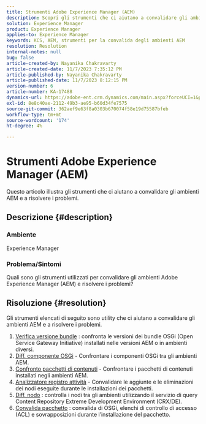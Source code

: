 ```yaml
---
title: Strumenti Adobe Experience Manager (AEM)
description: Scopri gli strumenti che ci aiutano a convalidare gli ambienti AEM e a risolvere i problemi.
solution: Experience Manager
product: Experience Manager
applies-to: Experience Manager
keywords: KCS, AEM, strumenti per la convalida degli ambienti AEM
resolution: Resolution
internal-notes: null
bug: false
article-created-by: Nayanika Chakravarty
article-created-date: 11/7/2023 7:35:12 PM
article-published-by: Nayanika Chakravarty
article-published-date: 11/7/2023 8:12:15 PM
version-number: 6
article-number: KA-17488
dynamics-url: https://adobe-ent.crm.dynamics.com/main.aspx?forceUCI=1&pagetype=entityrecord&etn=knowledgearticle&id=3222f7c0-a47d-ee11-8179-6045bd006b4b
exl-id: 8e8c40ae-2112-49b3-ae95-b60d34fe7575
source-git-commit: 362aef9e63f8a0303b670074f58e19d75587bfeb
workflow-type: tm+mt
source-wordcount: '174'
ht-degree: 4%

---
```


# Strumenti Adobe Experience Manager (AEM)


Questo articolo illustra gli strumenti che ci aiutano a convalidare gli ambienti AEM e a risolvere i problemi.

## Descrizione {#description}


### <b>Ambiente</b>

Experience Manager

### <b>Problema/Sintomi</b>

Quali sono gli strumenti utilizzati per convalidare gli ambienti Adobe Experience Manager (AEM) e risolvere i problemi?


## Risoluzione {#resolution}

Gli strumenti elencati di seguito sono utility che ci aiutano a convalidare gli ambienti AEM e a risolvere i problemi.<br>
1. [Verifica versione bundle](https://experienceleague.adobe.com/docs/experience-cloud-kcs/kbarticles/KA-17501.html?lang=en) : confronta le versioni dei bundle OSGi (Open Service Gateway Initiative) installati nelle versioni AEM o in ambienti diversi.
2. [Diff. componente OSGi](https://helpx.adobe.com/experience-manager/kb/tools/osgi-component-diff.html) - Confrontare i componenti OSGi tra gli ambienti AEM.
3. [Confronto pacchetti di contenuti](https://helpx.adobe.com/experience-manager/kb/tools/content-package-comparator.html) - Confrontare i pacchetti di contenuti installati negli ambienti AEM.
4. [Analizzatore registro attività](https://helpx.adobe.com/experience-manager/kb/tools/activity-log-analyzer.html) - Convalidare le aggiunte e le eliminazioni dei nodi eseguite durante le installazioni dei pacchetti.
5. [Diff. nodo](https://helpx.adobe.com/experience-manager/kb/tools/aem-node-diff.html) : controlla i nodi tra gli ambienti utilizzando il servizio di query Content Repository Extreme Development Environment (CRX/DE).
6. [Convalida pacchetto](https://helpx.adobe.com/experience-manager/6-4/sites/administering/using/package-manager.html#ValidatingPackages) : convalida di OSGi, elenchi di controllo di accesso (ACL) e sovrapposizioni durante l’installazione del pacchetto.
